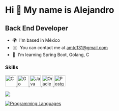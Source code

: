 Hi 👋 My name is Alejandro
==========================

Back End Developer
------------------

* 🌍  I'm based in México
* ✉️  You can contact me at [amtc131@gmail.com](mailto:amtc131@gmail.com)
* 🧠  I'm learning Spring Boot, Golang, C

### Skills

<p align="left">
<a href="https://docs.microsoft.com/en-us/cpp/?view=msvc-170" target="_blank" rel="noreferrer">
  <img src="https://raw.githubusercontent.com/danielcranney/readme-generator/main/public/icons/skills/c-colored.svg" width="36" height="36" alt="C" />
</a>
<a href="https://go.dev/doc/" target="_blank" rel="noreferrer">
  <img src="https://raw.githubusercontent.com/danielcranney/readme-generator/main/public/icons/skills/go-colored.svg" width="36" height="36" alt="Go" />
</a>
<a href="https://www.oracle.com/java/" target="_blank" rel="noreferrer">
  <img src="https://raw.githubusercontent.com/danielcranney/readme-generator/main/public/icons/skills/java-colored.svg" width="36" height="36" alt="Java" />
</a>
<a href="https://www.oracle.com/uk/index.html" target="_blank" rel="noreferrer">
  <img src="https://raw.githubusercontent.com/danielcranney/readme-generator/main/public/icons/skills/oracle-colored.svg" width="36" height="36" alt="Oracle" />
</a>
<a href="https://www.postgresql.org/" target="_blank" rel="noreferrer">
  <img src="https://raw.githubusercontent.com/danielcranney/readme-generator/main/public/icons/skills/postgresql-colored.svg" width="36" height="36" alt="PostgreSQL" /></a>
</p>

<img src="https://github-readme-stats.vercel.app/api/top-langs?username=amtc131&layout=compact"/>


[![Programming Languages](https://raw.githubusercontent.com/amtc131/githubstatsreadmegenerator/master/generated/languages.svg)](https://lagmental.net/pages/notme.html)
